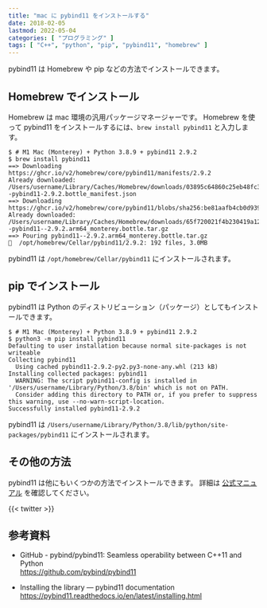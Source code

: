 ```yaml
---
title: "mac に pybind11 をインストールする"
date: 2018-02-05
lastmod: 2022-05-04
categories: [ "プログラミング" ]
tags: [ "C++", "python", "pip", "pybind11", "homebrew" ]
---
```


pybind11 は Homebrew や pip などの方法でインストールできます。

## Homebrew でインストール

Homebrew は mac 環境の汎用パッケージマネージャーです。
Homebrew を使って pybind11 をインストールするには、`brew install pybind11` と入力します。

```console
$ # M1 Mac (Monterey) + Python 3.8.9 + pybind11 2.9.2
$ brew install pybind11
==> Downloading https://ghcr.io/v2/homebrew/core/pybind11/manifests/2.9.2
Already downloaded: /Users/username/Library/Caches/Homebrew/downloads/03895c64860c25eb48fc3bde185cf7bc0f0c26687de7e5f2ae82a219a5a1d300--pybind11-2.9.2.bottle_manifest.json
==> Downloading https://ghcr.io/v2/homebrew/core/pybind11/blobs/sha256:be81aafb4cb0d9393362d7d566f176d6a824760f3927b50b9344bcff2dc1edb6
Already downloaded: /Users/username/Library/Caches/Homebrew/downloads/65f720021f4b230419a12d157a03dc96c65552a99a370f42f193d72bc5764371--pybind11--2.9.2.arm64_monterey.bottle.tar.gz
==> Pouring pybind11--2.9.2.arm64_monterey.bottle.tar.gz
🍺  /opt/homebrew/Cellar/pybind11/2.9.2: 192 files, 3.0MB
```

pybind11 は `/opt/homebrew/Cellar/pybind11` にインストールされます。

## pip でインストール

pybind11 は Python のディストリビューション（パッケージ）としてもインストールできます。

```console
$ # M1 Mac (Monterey) + Python 3.8.9 + pybind11 2.9.2
$ python3 -m pip install pybind11
Defaulting to user installation because normal site-packages is not writeable
Collecting pybind11
  Using cached pybind11-2.9.2-py2.py3-none-any.whl (213 kB)
Installing collected packages: pybind11
  WARNING: The script pybind11-config is installed in '/Users/username/Library/Python/3.8/bin' which is not on PATH.
  Consider adding this directory to PATH or, if you prefer to suppress this warning, use --no-warn-script-location.
Successfully installed pybind11-2.9.2
```

pybind11 は `/Users/username/Library/Python/3.8/lib/python/site-packages/pybind11` にインストールされます。

## その他の方法

pybind11 は他にもいくつかの方法でインストールできます。
詳細は [公式マニュアル](https://pybind11.readthedocs.io/en/latest/installing.html) を確認してください。

{{< twitter >}}

## 参考資料
- GitHub - pybind/pybind11: Seamless operability between C++11 and Python<br />
  <span style="word-break: break-all;">
  https://github.com/pybind/pybind11
  </span>

- Installing the library &mdash; pybind11  documentation<br />
  <span style="word-break: break-all;">
  https://pybind11.readthedocs.io/en/latest/installing.html
  </span>